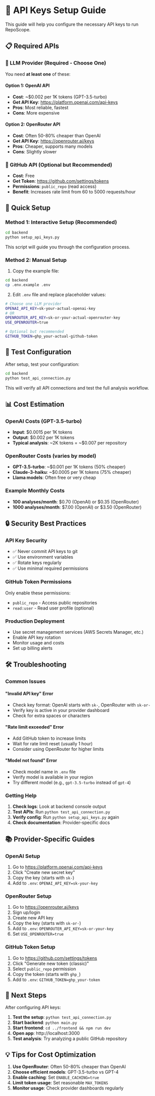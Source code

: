 # 🔑 API Keys Setup Guide

This guide will help you configure the necessary API keys to run RepoScope.

## 📋 Required APIs

### 🤖 LLM Provider (Required - Choose One)

You need **at least one** of these:

#### Option 1: OpenAI API
- **Cost**: ~$0.002 per 1K tokens (GPT-3.5-turbo)
- **Get API Key**: https://platform.openai.com/api-keys
- **Pros**: Most reliable, fastest
- **Cons**: More expensive

#### Option 2: OpenRouter API  
- **Cost**: Often 50-80% cheaper than OpenAI
- **Get API Key**: https://openrouter.ai/keys
- **Pros**: Cheaper, supports many models
- **Cons**: Slightly slower

### 🐙 GitHub API (Optional but Recommended)

- **Cost**: Free
- **Get Token**: https://github.com/settings/tokens
- **Permissions**: `public_repo` (read access)
- **Benefit**: Increases rate limit from 60 to 5000 requests/hour

## 🚀 Quick Setup

### Method 1: Interactive Setup (Recommended)

```bash
cd backend
python setup_api_keys.py
```

This script will guide you through the configuration process.

### Method 2: Manual Setup

1. Copy the example file:
```bash
cd backend
cp .env.example .env
```

2. Edit `.env` file and replace placeholder values:

```bash
# Choose one LLM provider
OPENAI_API_KEY=sk-your-actual-openai-key
# OR
OPENROUTER_API_KEY=sk-or-your-actual-openrouter-key
USE_OPENROUTER=true

# Optional but recommended
GITHUB_TOKEN=ghp_your-actual-github-token
```

## 🧪 Test Configuration

After setup, test your configuration:

```bash
cd backend
python test_api_connection.py
```

This will verify all API connections and test the full analysis workflow.

## 📊 Cost Estimation

### OpenAI Costs (GPT-3.5-turbo)
- **Input**: $0.0015 per 1K tokens
- **Output**: $0.002 per 1K tokens
- **Typical analysis**: ~2K tokens = ~$0.007 per repository

### OpenRouter Costs (varies by model)
- **GPT-3.5-turbo**: ~$0.001 per 1K tokens (50% cheaper)
- **Claude-3-haiku**: ~$0.0005 per 1K tokens (75% cheaper)
- **Llama models**: Often free or very cheap

### Example Monthly Costs
- **100 analyses/month**: $0.70 (OpenAI) or $0.35 (OpenRouter)
- **1000 analyses/month**: $7.00 (OpenAI) or $3.50 (OpenRouter)

## 🔒 Security Best Practices

### API Key Security
- ✅ Never commit API keys to git
- ✅ Use environment variables
- ✅ Rotate keys regularly
- ✅ Use minimal required permissions

### GitHub Token Permissions
Only enable these permissions:
- `public_repo` - Access public repositories
- `read:user` - Read user profile (optional)

### Production Deployment
- Use secret management services (AWS Secrets Manager, etc.)
- Enable API key rotation
- Monitor usage and costs
- Set up billing alerts

## 🛠️ Troubleshooting

### Common Issues

#### "Invalid API key" Error
- Check key format: OpenAI starts with `sk-`, OpenRouter with `sk-or-`
- Verify key is active in your provider dashboard
- Check for extra spaces or characters

#### "Rate limit exceeded" Error
- Add GitHub token to increase limits
- Wait for rate limit reset (usually 1 hour)
- Consider using OpenRouter for higher limits

#### "Model not found" Error
- Check model name in `.env` file
- Verify model is available in your region
- Try different model (e.g., `gpt-3.5-turbo` instead of `gpt-4`)

### Getting Help

1. **Check logs**: Look at backend console output
2. **Test APIs**: Run `python test_api_connection.py`
3. **Verify config**: Run `python setup_api_keys.py` again
4. **Check documentation**: Provider-specific docs

## 📚 Provider-Specific Guides

### OpenAI Setup
1. Go to https://platform.openai.com/api-keys
2. Click "Create new secret key"
3. Copy the key (starts with `sk-`)
4. Add to `.env`: `OPENAI_API_KEY=sk-your-key`

### OpenRouter Setup
1. Go to https://openrouter.ai/keys
2. Sign up/login
3. Create new API key
4. Copy the key (starts with `sk-or-`)
5. Add to `.env`: `OPENROUTER_API_KEY=sk-or-your-key`
6. Set `USE_OPENROUTER=true`

### GitHub Token Setup
1. Go to https://github.com/settings/tokens
2. Click "Generate new token (classic)"
3. Select `public_repo` permission
4. Copy the token (starts with `ghp_`)
5. Add to `.env`: `GITHUB_TOKEN=ghp_your-token`

## 🎯 Next Steps

After configuring API keys:

1. **Test the setup**: `python test_api_connection.py`
2. **Start backend**: `python main.py`
3. **Start frontend**: `cd ../frontend && npm run dev`
4. **Open app**: http://localhost:3000
5. **Test analysis**: Try analyzing a public GitHub repository

## 💡 Tips for Cost Optimization

1. **Use OpenRouter**: Often 50-80% cheaper than OpenAI
2. **Choose efficient models**: GPT-3.5-turbo vs GPT-4
3. **Enable caching**: Set `ENABLE_CACHING=true`
4. **Limit token usage**: Set reasonable `MAX_TOKENS`
5. **Monitor usage**: Check provider dashboards regularly
